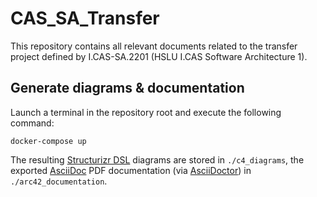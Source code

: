 # CAS_SA_Transfer

This repository contains all relevant documents related to the transfer project defined by I.CAS-SA.2201 (HSLU I.CAS Software Architecture 1).

## Generate diagrams & documentation

Launch a terminal in the repository root and execute the following command:

```
docker-compose up
```

The resulting [Structurizr DSL](https://structurizr.com/dsl) diagrams are stored in `./c4_diagrams`, the exported [AsciiDoc](https://asciidoc.org/) PDF documentation (via [AsciiDoctor](https://asciidoctor.org/)) in `./arc42_documentation`.
